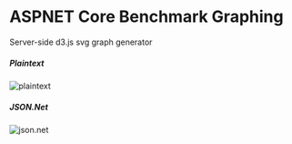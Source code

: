 # ASPNET Core Benchmark Graphing
Server-side d3.js svg graph generator
 
##### Plaintext
![plaintext](http://d3renderer.azurewebsites.net/plaintext/v1?src=1)

##### JSON.Net
![json.net](http://d3renderer.azurewebsites.net/json/v1?src=1)
